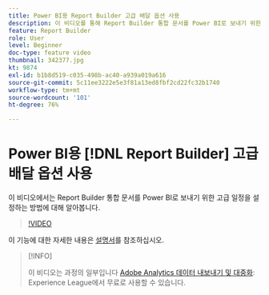 ```yaml
---
title: Power BI용 Report Builder 고급 배달 옵션 사용
description: 이 비디오를 통해 Report Builder 통합 문서를 Power BI로 보내기 위한 고급 일정을 설정하는 방법에 대해 알아보십시오.
feature: Report Builder
role: User
level: Beginner
doc-type: feature video
thumbnail: 342377.jpg
kt: 9874
exl-id: b1b8d519-c035-498b-ac40-a939a019a616
source-git-commit: 5c11ee3222e5e3f81a13ed8fbf2cd22fc32b1740
workflow-type: tm+mt
source-wordcount: '101'
ht-degree: 76%

---
```


# Power BI용 [!DNL Report Builder] 고급 배달 옵션 사용

이 비디오에서는 Report Builder 통합 문서를 Power BI로 보내기 위한 고급 일정을 설정하는 방법에 대해 알아봅니다.

>[!VIDEO](https://video.tv.adobe.com/v/342377/?quality=12&learn=on)

이 기능에 대한 자세한 내용은 [설명서](https://experienceleague.adobe.com/docs/analytics/analyze/report-builder/publish-powerbi/power-bi.html?lang=ko)를 참조하십시오.

>[!INFO]
>
> 이 비디오는 과정의 일부입니다 [Adobe Analytics 데이터 내보내기 및 대중화](https://experienceleague.adobe.com/?recommended=Analytics-A-1-2022.1.democratizing): Experience League에서 무료로 사용할 수 있습니다.